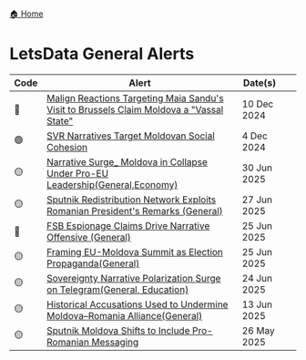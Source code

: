 <a href="{{ '/' | relative_url }}" class="home-button">🏠 Home</a>

# LetsData General Alerts

| Code | Alert | Date(s)&nbsp;&nbsp;&nbsp;&nbsp;&nbsp;&nbsp; |
|---|---------------|-----------------|
| 🔴 | [Malign Reactions Targeting Maia Sandu's Visit to Brussels Claim Moldova a "Vassal State"](https://drive.google.com/file/d/1JNlQMe2pc1c6EIyHF_1zyncm3U8R2z3g/view?usp=drivesdk) | 10 Dec 2024 |
| 🟢 | [SVR Narratives Target Moldovan Social Cohesion](https://drive.google.com/file/d/1XcZiPulWDs2j7sDDJz45rrvwMsBese6W/view?usp=drivesdk) | 4 Dec 2024 |
| 🟡 | [Narrative Surge_ Moldova in Collapse Under Pro-EU Leadership(General,Economy)](https://drive.google.com/file/d/1pV4zZf7rEAWu8zPmLaaC_ebaETd251gN/view?usp=drivesdk) | 30 Jun 2025|
| 🟡 | [Sputnik Redistribution Network Exploits Romanian President's Remarks (General)](https://drive.google.com/file/d/1wORtw3zKuZx1yc5U45JvzUBtRtKeo5EG/view?usp=drivesdk) | 27 Jun 2025 |
| 🔴 | [FSB Espionage Claims Drive Narrative Offensive (General)](https://drive.google.com/file/d/18S9lel3URt2SpmWGh3I8BnlKUPFh_fJG/view?usp=drivesdk) | 25 Jun 2025 |
| 🟡 | [Framing EU-Moldova Summit as Election Propaganda(General)](https://drive.google.com/file/d/1o95JlLIY0NnB-ERcTPsy2Va_-Opshx4D/view?usp=drivesdk) | 25 Jun 2025 |
| 🟡 | [Sovereignty Narrative Polarization Surge on Telegram(General, Education)](https://drive.google.com/file/d/1RqrYvz-Ke2ucexjGM2_q5X05FdXjwTgY/view?usp=drivesdk) | 24 Jun 2025 |
| 🟡 | [Historical Accusations Used to Undermine Moldova–Romania Alliance(General)](https://drive.google.com/file/d/1fwaBjFUrnHfTLv5fna4gISlc61VfFZGD/view?usp=drivesdk) | 13 Jun 2025 |
| 🟡 | [Sputnik Moldova Shifts to Include Pro-Romanian Messaging](https://drive.google.com/file/d/1H3TbqEhM_lShyFFbKEUahllzngMXYaRk/view?usp=drivesdk) | 26 May 2025 |    
 
